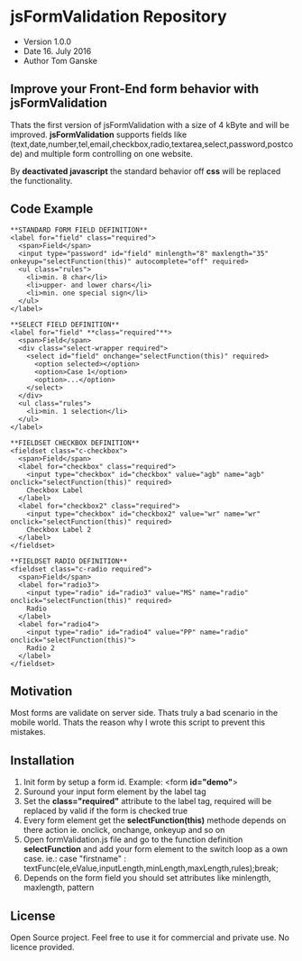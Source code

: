 # jsFormValidation Repository

- Version 1.0.0
- Date 16. July 2016
- Author Tom Ganske


## Improve your Front-End form behavior with jsFormValidation

Thats the first version of jsFormValidation with a size of 4 kByte and will be improved. **jsFormValidation** supports fields like (text,date,number,tel,email,checkbox,radio,textarea,select,password,postcode) and multiple form controlling on one website.

By **deactivated javascript** the standard behavior off **css** will be replaced the functionality.


## Code Example

	**STANDARD FORM FIELD DEFINITION**
	<label for="field" class="required">
      <span>Field</span>
      <input type="password" id="field" minlength="8" maxlength="35" onkeyup="selectFunction(this)" autocomplete="off" required>
      <ul class="rules">
        <li>min. 8 char</li>
        <li>upper- and lower chars</li>
        <li>min. one special sign</li>
      </ul>
    </label>

	**SELECT FIELD DEFINITION**
	<label for="field" **class="required"**>
      <span>Field</span>
      <div class="select-wrapper required">
        <select id="field" onchange="selectFunction(this)" required>
          <option selected></option>
          <option>Case 1</option>
          <option>...</option>
        </select>
      </div>
      <ul class="rules">
        <li>min. 1 selection</li>
      </ul>
    </label>

    **FIELDSET CHECKBOX DEFINITION**
    <fieldset class="c-checkbox">
      <span>Field</span>
      <label for="checkbox" class="required">
        <input type="checkbox" id="checkbox" value="agb" name="agb" onclick="selectFunction(this)" required>
        Checkbox Label
      </label>
      <label for="checkbox2" class="required">
        <input type="checkbox" id="checkbox2" value="wr" name="wr" onclick="selectFunction(this)" required>
        Checkbox Label 2
      </label>
    </fieldset>

    **FIELDSET RADIO DEFINITION**
    <fieldset class="c-radio required">
      <span>Field</span>
      <label for="radio3">
        <input type="radio" id="radio3" value="MS" name="radio" onclick="selectFunction(this)" required>
        Radio
      </label>
      <label for="radio4">
        <input type="radio" id="radio4" value="PP" name="radio" onclick="selectFunction(this)">
        Radio 2
      </label>
    </fieldset>


## Motivation

Most forms are validate on server side. Thats truly a bad scenario in the mobile world. Thats the reason why I wrote this script to prevent this mistakes.


## Installation

1. Init form by setup a form id. Example: <form **id="demo"**>
2. Suround your input form element by the label tag
3. Set the **class="required"** attribute to the label tag, required will be replaced by valid if the form is checked true 
3. Every form element get the **selectFunction(this)** methode depends on there action ie. onclick, onchange, onkeyup and so on
4. Open formValidation.js file and go to the function definition **selectFunction** and add your form element to the switch loop as a own case.
	ie.: case "firstname"     : textFunc(ele,eValue,inputLength,minLength,maxLength,rules);break;
5. Depends on the form field you should set attributes like minlength, maxlength, pattern


## License

Open Source project. Feel free to use it for commercial and private use. No licence provided.